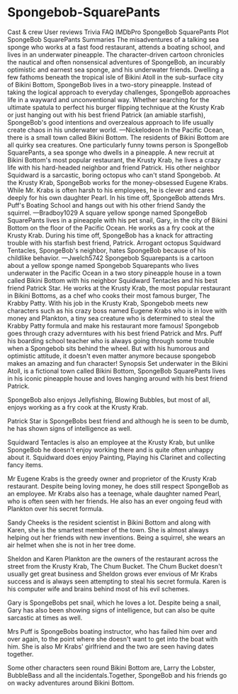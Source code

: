 # Spongebob-SquarePants

Cast & crew
User reviews
Trivia
FAQ
IMDbPro
SpongeBob SquarePants
Plot
SpongeBob SquarePants
Summaries
The misadventures of a talking sea sponge who works at a fast food restaurant, attends a boating school, and lives in an underwater pineapple.
The character-driven cartoon chronicles the nautical and often nonsensical adventures of SpongeBob, an incurably optimistic and earnest sea sponge, and his underwater friends. Dwelling a few fathoms beneath the tropical isle of Bikini Atoll in the sub-surface city of Bikini Bottom, SpongeBob lives in a two-story pineapple. Instead of taking the logical approach to everyday challenges, SpongeBob approaches life in a wayward and unconventional way. Whether searching for the ultimate spatula to perfect his burger flipping technique at the Krusty Krab or just hanging out with his best friend Patrick (an amiable starfish), SpongeBob's good intentions and overzealous approach to life usually create chaos in his underwater world.
—Nickelodeon
In the Pacific Ocean, there is a small town called Bikini Bottom. The residents of Bikini Bottom are all quirky sea creatures. One particularly funny towns person is SpongeBob SquarePants, a sea sponge who dwells in a pineapple. A new recruit at Bikini Bottom's most popular restaurant, the Krusty Krab, he lives a crazy life with his hard-headed neighbor and friend Patrick. His other neighbor Squidward is a sarcastic, boring octopus who can't stand Spongebob. At the Krusty Krab, SpongeBob works for the money-obsessed Eugene Krabs. While Mr. Krabs is often harsh to his employees, he is clever and cares deeply for his own daughter Pearl. In his time off, SpongeBob attends Mrs. Puff's Boating School and hangs out with his other friend Sandy the squirrel.
—Bradboy1029
A square yellow sponge named SpongeBob SquarePants lives in a pineapple with his pet snail, Gary, in the city of Bikini Bottom on the floor of the Pacific Ocean. He works as a fry cook at the Krusty Krab. During his time off, SpongeBob has a knack for attracting trouble with his starfish best friend, Patrick. Arrogant octopus Squidward Tentacles, SpongeBob's neighbor, hates SpongeBob because of his childlike behavior.
—Jwelch5742
Spongebob Squarepants is a cartoon about a yellow sponge named Spongebob Squarepants who lives underwater in the Pacific Ocean in a two story pineapple house in a town called Bikini Bottom with his neighbor Squidward Tentacles and his best friend Patrick Star. He works at the Krusty Krab, the most popular restaurant in Bikini Bottoms, as a chef who cooks their most famous burger, The Krabby Patty. With his job in the Krusty Krab, Spongebob meets new characters such as his crazy boss named Eugene Krabs who is in love with money and Plankton, a tiny sea creature who is determined to steal the Krabby Patty formula and make his restaurant more famous! Spongebob goes through crazy adverntures with his best friend Patrick and Mrs. Puff his boarding school teacher who is always going through some trouble when a Spongebob sits behind the wheel. But with his humorous and optimistic attitude, it doesn't even matter anymore because spongebob makes an amazing and fun character!
Synopsis
Set underwater in the Bikini Atoll, is a fictional town called Bikini Bottom, SpongeBob SquarePants lives in his iconic pineapple house and loves hanging around with his best friend Patrick.

SpongeBob also enjoys Jellyfishing, Blowing Bubbles, but most of all, enjoys working as a fry cook at the Krusty Krab.

Patrick Star is SpongeBobs best friend and although he is seen to be dumb, he has shown signs of intelligence as well.

Squidward Tentacles is also an employee at the Krusty Krab, but unlike SpongeBob he doesn't enjoy working there and is quite often unhappy about it. Squidward does enjoy Painting, Playing his Clarinet and collecting fancy items.

Mr Eugene Krabs is the greedy owner and proprietor of the Krusty Krab restaurant. Despite being loving money, he does still respect SpongeBob as an employee. Mr Krabs also has a teenage, whale daughter named Pearl, who is often seen with her friends. He also has an ever ongoing feud with Plankton over his secret formula.

Sandy Cheeks is the resident scientist in Bikini Bottom and along with Karen, she is the smartest member of the town. She is almost always helping out her friends with new inventions. Being a squirrel, she wears an air helmet when she is not in her tree dome.

Sheldon and Karen Plankton are the owners of the restaurant across the street from the Krusty Krab, The Chum Bucket. The Chum Bucket doesn't usually get great business and Sheldon grows ever envious of Mr Krabs success and is always seen attempting to steal his secret formula. Karen is his computer wife and brains behind most of his evil schemes.

Gary is SpongeBobs pet snail, which he loves a lot. Despite being a snail, Gary has also been showing signs of intelligence, but can also be quite sarcastic at times as well.

Mrs Puff is SpongeBobs boating instructor, who has failed him over and over again, to the point where she doesn't want to get into the boat with him. She is also Mr Krabs' girlfriend and the two are seen having dates together.

Some other characters seen round Bikini Bottom are, Larry the Lobster, BubbleBass and all the incidentals.Together, SpongeBob and his friends go on wacky adventures around Bikini Bottom.
